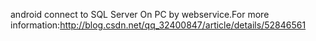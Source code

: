 android connect to SQL Server On PC by webservice.For more information:http://blog.csdn.net/qq_32400847/article/details/52846561
